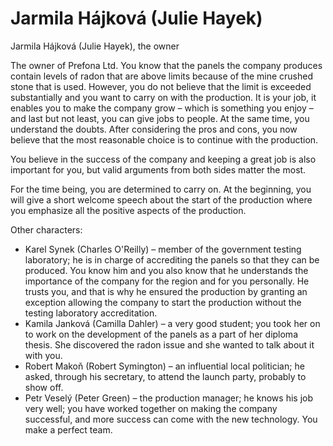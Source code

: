# Jarmila Hájková (Julie Hayek)

Jarmila Hájková (Julie Hayek), the owner

The owner of Prefona Ltd. You know that the panels the company produces contain levels of radon that are above limits because of the mine crushed stone that is used. However, you do not believe that the limit is exceeded substantially and you want to carry on with the production. It is your job, it enables you to make the company grow – which is something you enjoy – and last but not least, you can give jobs to people. At the same time, you understand the doubts. After considering the pros and cons, you now believe that the most reasonable choice is to continue with the production.

You believe in the success of the company and keeping a great job is also important for you, but valid arguments from both sides matter the most.

For the time being, you are determined to carry on. At the beginning, you will give a short welcome speech about the start of the production where you emphasize all the positive aspects of the production.

Other characters:

- Karel Synek (Charles O'Reilly) – member of the government testing laboratory; he is in charge of accrediting the panels so that they can be produced. You know him and you also know that he understands the importance of the company for the region and for you personally. He trusts you, and that is why he ensured the production by granting an exception allowing the company to start the production without the testing laboratory accreditation.
- Kamila Janková (Camilla Dahler) – a very good student; you took her on to work on the development of the panels as a part of her diploma thesis. She discovered the radon issue and she wanted to talk about it with you.
- Robert Makoň (Robert Symington) – an influential local politician; he asked, through his secretary, to attend the launch party, probably to show off.
- Petr Veselý (Peter Green) – the production manager; he knows his job very well; you have worked together on making the company successful, and more success can come with the new technology. You make a perfect team.
